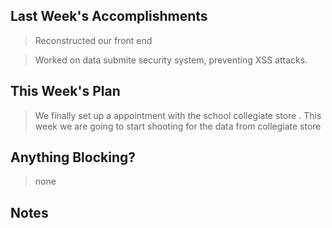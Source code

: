 ## Last Week's Accomplishments

> Reconstructed our front end

> Worked on data submite security system, preventing XSS attacks.

## This Week's Plan

> We finally set up a appointment with the school collegiate store
. This week we are going to start shooting for the data from collegiate store

## Anything Blocking?

> none

## Notes

